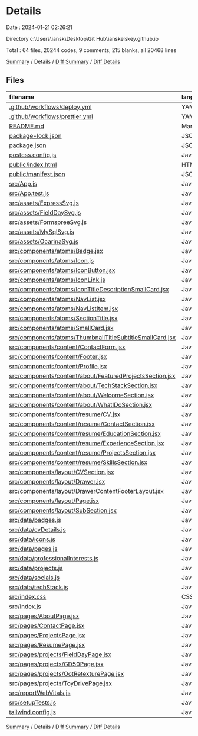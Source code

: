 # Details

Date : 2024-01-21 02:26:21

Directory c:\\Users\\iansk\\Desktop\\Git Hub\\ianskelskey.github.io

Total : 64 files,  20244 codes, 9 comments, 215 blanks, all 20468 lines

[Summary](results.md) / Details / [Diff Summary](diff.md) / [Diff Details](diff-details.md)

## Files
| filename | language | code | comment | blank | total |
| :--- | :--- | ---: | ---: | ---: | ---: |
| [.github/workflows/deploy.yml](/.github/workflows/deploy.yml) | YAML | 24 | 0 | 7 | 31 |
| [.github/workflows/prettier.yml](/.github/workflows/prettier.yml) | YAML | 21 | 0 | 8 | 29 |
| [README.md](/README.md) | Markdown | 74 | 0 | 26 | 100 |
| [package-lock.json](/package-lock.json) | JSON | 18,271 | 0 | 1 | 18,272 |
| [package.json](/package.json) | JSON | 58 | 0 | 1 | 59 |
| [postcss.config.js](/postcss.config.js) | JavaScript | 6 | 0 | 1 | 7 |
| [public/index.html](/public/index.html) | HTML | 19 | 0 | 2 | 21 |
| [public/manifest.json](/public/manifest.json) | JSON | 31 | 0 | 1 | 32 |
| [src/App.js](/src/App.js) | JavaScript | 28 | 0 | 4 | 32 |
| [src/App.test.js](/src/App.test.js) | JavaScript | 5 | 0 | 2 | 7 |
| [src/assets/ExpressSvg.js](/src/assets/ExpressSvg.js) | JavaScript | 10 | 0 | 1 | 11 |
| [src/assets/FieldDaySvg.js](/src/assets/FieldDaySvg.js) | JavaScript | 7 | 0 | 1 | 8 |
| [src/assets/FormspreeSvg.js](/src/assets/FormspreeSvg.js) | JavaScript | 21 | 0 | 1 | 22 |
| [src/assets/MySqlSvg.js](/src/assets/MySqlSvg.js) | JavaScript | 37 | 0 | 1 | 38 |
| [src/assets/OcarinaSvg.js](/src/assets/OcarinaSvg.js) | JavaScript | 14 | 0 | 1 | 15 |
| [src/components/atoms/Badge.jsx](/src/components/atoms/Badge.jsx) | JavaScript | 25 | 1 | 1 | 27 |
| [src/components/atoms/Icon.js](/src/components/atoms/Icon.js) | JavaScript | 58 | 0 | 11 | 69 |
| [src/components/atoms/IconButton.jsx](/src/components/atoms/IconButton.jsx) | JavaScript | 23 | 0 | 2 | 25 |
| [src/components/atoms/IconLink.js](/src/components/atoms/IconLink.js) | JavaScript | 11 | 0 | 2 | 13 |
| [src/components/atoms/IconTitleDescriptionSmallCard.jsx](/src/components/atoms/IconTitleDescriptionSmallCard.jsx) | JavaScript | 22 | 0 | 3 | 25 |
| [src/components/atoms/NavList.jsx](/src/components/atoms/NavList.jsx) | JavaScript | 15 | 0 | 2 | 17 |
| [src/components/atoms/NavListItem.jsx](/src/components/atoms/NavListItem.jsx) | JavaScript | 20 | 0 | 3 | 23 |
| [src/components/atoms/SectionTitle.jsx](/src/components/atoms/SectionTitle.jsx) | JavaScript | 10 | 0 | 1 | 11 |
| [src/components/atoms/SmallCard.jsx](/src/components/atoms/SmallCard.jsx) | JavaScript | 3 | 0 | 1 | 4 |
| [src/components/atoms/ThumbnailTitleSubtitleSmallCard.jsx](/src/components/atoms/ThumbnailTitleSubtitleSmallCard.jsx) | JavaScript | 24 | 0 | 2 | 26 |
| [src/components/content/ContactForm.jsx](/src/components/content/ContactForm.jsx) | JavaScript | 138 | 1 | 10 | 149 |
| [src/components/content/Footer.jsx](/src/components/content/Footer.jsx) | JavaScript | 7 | 0 | 1 | 8 |
| [src/components/content/Profile.jsx](/src/components/content/Profile.jsx) | JavaScript | 24 | 0 | 2 | 26 |
| [src/components/content/about/FeaturedProjectsSection.jsx](/src/components/content/about/FeaturedProjectsSection.jsx) | JavaScript | 31 | 0 | 2 | 33 |
| [src/components/content/about/TechStackSection.jsx](/src/components/content/about/TechStackSection.jsx) | JavaScript | 53 | 0 | 2 | 55 |
| [src/components/content/about/WelcomeSection.jsx](/src/components/content/about/WelcomeSection.jsx) | JavaScript | 42 | 0 | 2 | 44 |
| [src/components/content/about/WhatIDoSection.jsx](/src/components/content/about/WhatIDoSection.jsx) | JavaScript | 20 | 0 | 2 | 22 |
| [src/components/content/resume/CV.jsx](/src/components/content/resume/CV.jsx) | JavaScript | 44 | 0 | 4 | 48 |
| [src/components/content/resume/ContactSection.jsx](/src/components/content/resume/ContactSection.jsx) | JavaScript | 52 | 0 | 3 | 55 |
| [src/components/content/resume/EducationSection.jsx](/src/components/content/resume/EducationSection.jsx) | JavaScript | 14 | 0 | 2 | 16 |
| [src/components/content/resume/ExperienceSection.jsx](/src/components/content/resume/ExperienceSection.jsx) | JavaScript | 27 | 0 | 2 | 29 |
| [src/components/content/resume/ProjectsSection.jsx](/src/components/content/resume/ProjectsSection.jsx) | JavaScript | 21 | 0 | 2 | 23 |
| [src/components/content/resume/SkillsSection.jsx](/src/components/content/resume/SkillsSection.jsx) | JavaScript | 20 | 0 | 2 | 22 |
| [src/components/layout/CVSection.jsx](/src/components/layout/CVSection.jsx) | JavaScript | 8 | 0 | 1 | 9 |
| [src/components/layout/Drawer.jsx](/src/components/layout/Drawer.jsx) | JavaScript | 51 | 0 | 5 | 56 |
| [src/components/layout/DrawerContentFooterLayout.jsx](/src/components/layout/DrawerContentFooterLayout.jsx) | JavaScript | 23 | 0 | 2 | 25 |
| [src/components/layout/Page.jsx](/src/components/layout/Page.jsx) | JavaScript | 13 | 0 | 1 | 14 |
| [src/components/layout/SubSection.jsx](/src/components/layout/SubSection.jsx) | JavaScript | 12 | 0 | 2 | 14 |
| [src/data/badges.js](/src/data/badges.js) | JavaScript | 155 | 0 | 31 | 186 |
| [src/data/cvDetails.js](/src/data/cvDetails.js) | JavaScript | 130 | 0 | 7 | 137 |
| [src/data/icons.js](/src/data/icons.js) | JavaScript | 129 | 0 | 5 | 134 |
| [src/data/pages.js](/src/data/pages.js) | JavaScript | 67 | 0 | 3 | 70 |
| [src/data/professionalInterests.js](/src/data/professionalInterests.js) | JavaScript | 31 | 0 | 2 | 33 |
| [src/data/projects.js](/src/data/projects.js) | JavaScript | 66 | 0 | 3 | 69 |
| [src/data/socials.js](/src/data/socials.js) | JavaScript | 18 | 0 | 2 | 20 |
| [src/data/techStack.js](/src/data/techStack.js) | JavaScript | 26 | 0 | 3 | 29 |
| [src/index.css](/src/index.css) | CSS | 22 | 0 | 5 | 27 |
| [src/index.js](/src/index.js) | JavaScript | 12 | 3 | 3 | 18 |
| [src/pages/AboutPage.jsx](/src/pages/AboutPage.jsx) | JavaScript | 15 | 0 | 2 | 17 |
| [src/pages/ContactPage.jsx](/src/pages/ContactPage.jsx) | JavaScript | 17 | 0 | 3 | 20 |
| [src/pages/ProjectsPage.jsx](/src/pages/ProjectsPage.jsx) | JavaScript | 23 | 0 | 2 | 25 |
| [src/pages/ResumePage.jsx](/src/pages/ResumePage.jsx) | JavaScript | 21 | 0 | 2 | 23 |
| [src/pages/projects/FieldDayPage.jsx](/src/pages/projects/FieldDayPage.jsx) | JavaScript | 3 | 0 | 1 | 4 |
| [src/pages/projects/GD50Page.jsx](/src/pages/projects/GD50Page.jsx) | JavaScript | 3 | 0 | 1 | 4 |
| [src/pages/projects/OotRetexturePage.jsx](/src/pages/projects/OotRetexturePage.jsx) | JavaScript | 25 | 0 | 2 | 27 |
| [src/pages/projects/ToyDrivePage.jsx](/src/pages/projects/ToyDrivePage.jsx) | JavaScript | 3 | 0 | 1 | 4 |
| [src/reportWebVitals.js](/src/reportWebVitals.js) | JavaScript | 12 | 0 | 2 | 14 |
| [src/setupTests.js](/src/setupTests.js) | JavaScript | 1 | 4 | 1 | 6 |
| [tailwind.config.js](/tailwind.config.js) | JavaScript | 28 | 0 | 1 | 29 |

[Summary](results.md) / Details / [Diff Summary](diff.md) / [Diff Details](diff-details.md)
